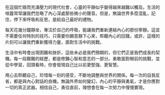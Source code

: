 在這個忙碌而充滿壓力的現代社會，心靈的平靜似乎變得越來越難以觸及。生活的喧囂常常讓我們忽略了內心深處那些微小的聲音。但是，無論世界多麼混亂，記住，停下來呼吸和反思，是給自己最好的禮物。 

每天花幾分鐘靜坐，專注於自己的呼吸，能讓我們重新連結內心的那份寧靜。這並不需要任何特別的技巧，只需要你願意靜下心來，聆聽內心的回聲。或許，這樣的片刻可以讓我們重新獲得力量，面對生活中的挑戰。

生活中有時會出現困難和挫折，這些未必是我們預期的，但它們正是我們成長的契機。每一段艱難的經歷，都是修鍊心智和意志的一部分。勇敢面對眼前的挑戰，並從中學習，回頭看時，你會發現自己比以前更堅強、更智慧。

用心去聆聽自己，珍惜每一刻的感受，不斷地調整與世界的關係。每一次的自我反省，都是與內心對話的良機。無論外界如何變幻，內心的平靜與勇氣，才是你應對一切的真正武器。相信自己，勇往直前，理想會在每一次努力中慢慢實現。